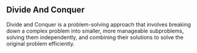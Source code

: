 ## Divide And Conquer
Divide and Conquer is a problem-solving approach that involves breaking down a complex problem into smaller, more manageable subproblems, solving them independently, and combining their solutions to solve the original problem efficiently.